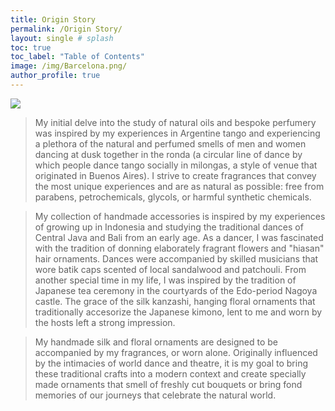 ```yaml
---
title: Origin Story
permalink: /Origin Story/
layout: single # splash
toc: true
toc_label: "Table of Contents"
image: /img/Barcelona.png/
author_profile: true
---
```


 ![](/img/Barcelona.png) 

> My initial delve into the study of natural oils and bespoke perfumery was inspired by my experiences in Argentine tango and experiencing a plethora of the natural and perfumed smells of men and women dancing at dusk together in the ronda (a circular line of dance by which people dance tango socially in milongas, a style of venue that originated in Buenos Aires). I strive to create fragrances that convey the most unique experiences and are as natural as possible: free from parabens, petrochemicals, glycols, or harmful synthetic chemicals.

> My collection of handmade accessories is inspired by my experiences of growing up in Indonesia and studying the traditional dances of Central Java and Bali from an early age. As a dancer, I was fascinated with the tradition of donning elaborately fragrant flowers and "hiasan" hair ornaments. Dances were accompanied by skilled musicians that wore batik caps scented of local sandalwood and patchouli. From another special time in my life, I was inspired by the tradition of Japanese tea ceremony in the courtyards of the Edo-period Nagoya castle. The grace of the silk kanzashi, hanging floral ornaments that traditionally accesorize the Japanese kimono, lent to me and worn by the hosts left a strong impression.

> 

 > My handmade silk and floral ornaments are designed to be accompanied by my fragrances, or worn alone. Originally influenced by the intimacies of world dance and theatre, it is my goal to bring these traditional crafts into a modern context and create specially made ornaments that smell of freshly cut bouquets or bring fond memories of our journeys that celebrate the natural world.

